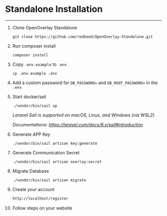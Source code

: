 # Standalone Installation
____
1. Clone OpenOverlay Standalone
   ```shell
   git clone https://github.com/redbeed/OpenOverlay-Standalone.git
   ```
2. Run composer install

    ```shell 
    composer install
    ```

3. Copy `.env.example` to `.env`

    ```shell 
    cp .env.example .env
    ```
   
4. Add a custom password for ``DB_PASSWORD=`` and ``DB_ROOT_PASSWORD=`` in the ``.env`` 

4. Start docker/sail
    ```shell
    ./vendor/bin/sail up
    ```
   *Laravel Sail is supported on macOS, Linux, and Windows (via WSL2).*

   *Documentations: https://laravel.com/docs/8.x/sail#introduction*


5. Generate APP Key
   ```shell 
   ./vendor/bin/sail artisan key:generate
   ```

6. Generate Communication Secret
   ```shell 
   ./vendor/bin/sail artisan overlay:secret
   ```

7. Migrate Database
   ```shell 
   ./vendor/bin/sail artisan migrate
   ```

8. Create your account
   ```bash 
   http://localhost/register
   ```
   
9. Follow steps on your website
